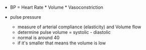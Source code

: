 * BP = Heart Rate * Volume * Vasoconstriction


* pulse  pressure
    * measure of arterial compliance (elasticity) and Volume flow
    * determine pulse volume = systolic - diastolic 
    * normal is around 40
    * if it's smaller that means the volume is low
